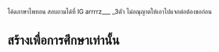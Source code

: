 โค้ดภาษาไพทอน
สอบถามได้ที่ IG arrrrz___ _3ตัว
ไม่อณุญาตให้เอาไปแจกต่อต้องขอก่อน
# สร้างเพื่อการศึกษาเท่านั้น

